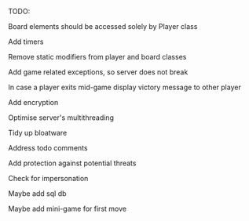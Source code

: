 TODO:

Board elements should be accessed solely by Player class

Add timers

Remove static modifiers from player and board classes

Add game related exceptions, so server does not break

In case a player exits mid-game display victory message to other player

Add encryption

Optimise server's multithreading

Tidy up bloatware

Address todo comments

Add protection against potential threats

Check for impersonation

Maybe add sql db

Maybe add mini-game for first move
